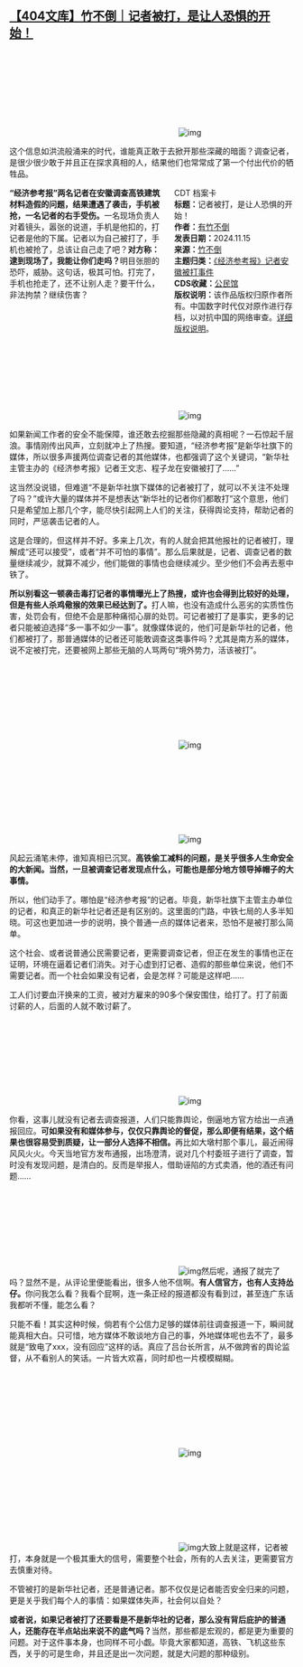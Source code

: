 <!--1731680456000-->
[【404文库】竹不倒｜记者被打，是让人恐惧的开始！](https://chinadigitaltimes.net/chinese/713124.html)
------

<p><img decoding="async" src="data:image/svg+xml,%3Csvg%20xmlns='http://www.w3.org/2000/svg'%20viewBox='0%200%200%200'%3E%3C/svg%3E" alt="img" data-lazy-src="https://chinadigitaltimes.net/chinese/files/2024/11/post-713124-6736ff5cc3cd2.png"><noscript><img decoding="async" src="https://chinadigitaltimes.net/chinese/files/2024/11/post-713124-6736ff5cc3cd2.png" alt="img"></noscript></p><p>这个信息如洪流般涌来的时代，谁能真正敢于去掀开那些深藏的暗面？调查记者，是很少很少敢于并且正在探求真相的人，结果他们也常常成了第一个付出代价的牺牲品。</p><div style="width:42%;float:right;padding-left:20px"><div class="su-spoiler su-spoiler-style-fancy su-spoiler-icon-chevron-circle" data-scroll-offset="0" data-anchor-in-url="no"><div class="su-spoiler-title" tabindex="0" role="button"><span class="su-spoiler-icon"></span>CDT 档案卡</div><div class="su-spoiler-content su-u-clearfix su-u-trim"><strong>标题：</strong>记者被打，是让人恐惧的开始！<br><strong>作者：</strong><a href="https://chinadigitaltimes.net/space/竹不倒" target="_blank">有竹不倒</a><br><strong>发表日期：</strong>2024.11.15<br><strong>来源：</strong><a href="https://mp.weixin.qq.com/s/b-WJ_wkdPXP02a1EwFDWZQ" target="_blank">竹不倒</a><br><strong>主题归类：</strong><a href="https://chinadigitaltimes.net/space/《经济参考报》记者安徽被打事件" target="_blank">《经济参考报》记者安徽被打事件</a><br><strong>CDS收藏：</strong><a href="https://chinadigitaltimes.net/space/%E5%85%AC%E6%B0%91%E9%A6%86" target="_blank" rel="noopener">公民馆</a><br><strong>版权说明：</strong>该作品版权归原作者所有。中国数字时代仅对原作进行存档，以对抗中国的网络审查。<a href="https://chinadigitaltimes.net/chinese/copyright">详细版权说明</a>。</div></div></div><p><strong>“经济参考报”两名记者在安徽调查高铁建筑材料造假的问题，结果遭遇了袭击，手机被抢，一名记者的右手受伤。</strong>一名现场负责人对着镜头，嚣张的说道，手机是他扣的，打记者是他的下属。记者以为自己被打了，手机也被抢了，总该让自己走了吧？<strong>对方称：逮到现场了，我能让你们走吗？</strong>明目张胆的恐吓，威胁。这句话，极其可怕。打完了，手机也抢走了，还不让别人走？要干什么，非法拘禁？继续伤害？</p><p><img decoding="async" src="data:image/svg+xml,%3Csvg%20xmlns='http://www.w3.org/2000/svg'%20viewBox='0%200%200%200'%3E%3C/svg%3E" alt="img" data-lazy-src="https://chinadigitaltimes.net/chinese/files/2024/11/post-713124-6736ff5cdf7fe.png"><noscript><img decoding="async" src="https://chinadigitaltimes.net/chinese/files/2024/11/post-713124-6736ff5cdf7fe.png" alt="img"></noscript></p><p>如果新闻工作者的安全不能保障，谁还敢去挖掘那些隐藏的真相呢？一石惊起千层浪。事情刚传出风声，立刻就冲上了热搜。要知道，“经济参考报”是新华社旗下的媒体，所以很多声援两位调查记者的其他媒体，也都强调了这个关键词，“新华社主管主办的《经济参考报》记者王文志、程子龙在安徽被打了……”</p><p>这当然没说错，但难道“不是新华社旗下媒体的记者被打了，就可以不关注不处理了吗？”或许大量的媒体并不是想表达“新华社的记者你们都敢打”这个意思，他们只是希望加上那几个字，能尽快引起网上人们的关注，获得舆论支持，帮助记者的同时，严惩袭击记者的人。</p><p>这是合理的，但这样并不好。多来上几次，有的人就会把其他报社的记者被打，理解成“还可以接受”，或者“并不可怕的事情”。那么后果就是，记者、调查记者的数量继续减少，就算不减少，他们能做的事情也会继续减少。至少他们不会再去惹中铁了。</p><p><strong>所以别看这一顿袭击毒打记者的事情曝光上了热搜，或许也会得到比较好的处理，但是有些人杀鸡儆猴的效果已经达到了。</strong>打人嘛，也没有造成什么恶劣的实质性伤害，处罚会有，但绝不会是那种痛彻心扉的处罚。可记者被打了是事实，更多的记者只能被迫选择“多一事不如少一事”。就像媒体说的，他们可是新华社的记者，他们都被打了，那普通媒体的记者还可能敢调查这类事件吗？尤其是南方系的媒体，说不定被打完，还要被网上那些无脑的人骂两句“境外势力，活该被打”。</p><p><img decoding="async" src="data:image/svg+xml,%3Csvg%20xmlns='http://www.w3.org/2000/svg'%20viewBox='0%200%200%200'%3E%3C/svg%3E" alt="img" data-lazy-src="https://chinadigitaltimes.net/chinese/files/2024/11/post-713124-6736ff5d04c58.png"><noscript><img decoding="async" src="https://chinadigitaltimes.net/chinese/files/2024/11/post-713124-6736ff5d04c58.png" alt="img"></noscript></p><p><img decoding="async" src="data:image/svg+xml,%3Csvg%20xmlns='http://www.w3.org/2000/svg'%20viewBox='0%200%200%200'%3E%3C/svg%3E" alt="img" data-lazy-src="https://chinadigitaltimes.net/chinese/files/2024/11/post-713124-6736ff5d1d737.png"><noscript><img decoding="async" src="https://chinadigitaltimes.net/chinese/files/2024/11/post-713124-6736ff5d1d737.png" alt="img"></noscript></p><p>风起云涌笔未停，谁知真相已沉冥。<strong>高铁偷工减料的问题，是关乎很多人生命安全的大新闻。当然，一旦被调查记者发现点什么，可能也是部分地方领导掉帽子的大事情。</strong></p><p>所以，他们动手了。哪怕是“经济参考报”的记者。毕竟，新华社旗下主管主办单位的记者，和真正的新华社记者还是有区别的。这里面的门路，中铁七局的人多半知晓。可这也更加进一步的说明，换个普通一点的媒体记者来，恐怕不是被打那么简单。</p><p>这个社会、或者说普通公民需要记者，更需要调查记者，但正在发生的事情也正在证明，环境在逼着记者们消失。对于心虚到打记者、造假的那些单位来说，他们不需要记者。而一个社会如果没有记者，会是怎样？可能是这样吧……</p><p>工人们讨要血汗换来的工资，被对方雇来的90多个保安围住，给打了。打了前面讨薪的人，后面的人就不敢讨薪了。</p><p><img decoding="async" src="data:image/svg+xml,%3Csvg%20xmlns='http://www.w3.org/2000/svg'%20viewBox='0%200%200%200'%3E%3C/svg%3E" alt="img" data-lazy-src="https://chinadigitaltimes.net/chinese/files/2024/11/post-713124-6736ff5d36e74."><noscript><img decoding="async" src="https://chinadigitaltimes.net/chinese/files/2024/11/post-713124-6736ff5d36e74." alt="img"></noscript></p><p>你看，这事儿就没有记者去调查报道，人们只能靠舆论，倒逼地方官方给出一点通报回应。<strong>可如果没有和媒体参与，仅仅只靠舆论的督促，那么即便有结果，这个结果也很容易受到质疑，让一部分人选择不相信。</strong>再比如大墩村那个事儿，最近闹得风风火火。今天当地官方发布通报，出场澄清，说对几个村委班子进行了调查，暂时没有发现问题，是清白的。反而是举报人，借助诬陷的方式卖酒，他的酒还有问题……</p><p><img decoding="async" src="data:image/svg+xml,%3Csvg%20xmlns='http://www.w3.org/2000/svg'%20viewBox='0%200%200%200'%3E%3C/svg%3E" alt="img" data-lazy-src="https://chinadigitaltimes.net/chinese/files/2024/11/post-713124-6736ff5d4fa99.png"><noscript><img decoding="async" src="https://chinadigitaltimes.net/chinese/files/2024/11/post-713124-6736ff5d4fa99.png" alt="img"></noscript>然后呢，通报了就完了吗？显然不是，从评论里便能看出，很多人他不信啊。<strong>有人信官方，也有人支持怂仔。</strong>你问我怎么看？我看个屁啊，连一条正经的报道都没有看到过，甚至连广东话我都听不懂，能怎么看？</p><p>只能不看！其实这种时候，倘若有个公信力足够的媒体前往调查报道一下，瞬间就能真相大白。只可惜，地方媒体不敢谈地方自己的事，外地媒体呢也去不了，最多就是“致电了xxx，没有回应”这样的话。真应了吕台长所言，从不做跨省的舆论监督，从不看别人的笑话。一片皆大欢喜，同时却也一片模模糊糊。</p><p><img decoding="async" src="data:image/svg+xml,%3Csvg%20xmlns='http://www.w3.org/2000/svg'%20viewBox='0%200%200%200'%3E%3C/svg%3E" alt="img" data-lazy-src="https://chinadigitaltimes.net/chinese/files/2024/11/post-713124-6736ff5d68a10.png"><noscript><img decoding="async" src="https://chinadigitaltimes.net/chinese/files/2024/11/post-713124-6736ff5d68a10.png" alt="img"></noscript></p><p><img decoding="async" src="data:image/svg+xml,%3Csvg%20xmlns='http://www.w3.org/2000/svg'%20viewBox='0%200%200%200'%3E%3C/svg%3E" alt="img" data-lazy-src="https://chinadigitaltimes.net/chinese/files/2024/11/post-713124-6736ff5d81c72.png"><noscript><img decoding="async" src="https://chinadigitaltimes.net/chinese/files/2024/11/post-713124-6736ff5d81c72.png" alt="img"></noscript>大致上就是这样，记者被打，本身就是一个极其重大的信号，需要整个社会，所有的人去关注，更需要官方去慎重对待。</p><p>不管被打的是新华社记者，还是普通记者。那不仅仅是记者能否安全归来的问题，更是关乎我们每个人的事情：如果媒体失声，社会何以自处？</p><p><strong>或者说，如果记者被打了还要看是不是新华社的记者，那么没有背后庇护的普通人，还能存在半点站出来说不的底气吗？</strong>当然，那些都是宏观的，都是更为重要的问题。对于这件事本身，也同样不可小觑。毕竟大家都知道，高铁、飞机这些东西，关乎的可是生命，并且还是出一次问题，就是大问题的那种级别。</p><div class="addtoany_share_save_container addtoany_content addtoany_content_bottom"><div class="a2a_kit a2a_kit_size_32 addtoany_list" data-a2a-url="https://chinadigitaltimes.net/chinese/713124.html" data-a2a-title="【404文库】竹不倒｜记者被打，是让人恐惧的开始！"><a class="a2a_button_facebook" href="https://www.addtoany.com/add_to/facebook?linkurl=https%3A%2F%2Fchinadigitaltimes.net%2Fchinese%2F713124.html&amp;linkname=%E3%80%90404%E6%96%87%E5%BA%93%E3%80%91%E7%AB%B9%E4%B8%8D%E5%80%92%EF%BD%9C%E8%AE%B0%E8%80%85%E8%A2%AB%E6%89%93%EF%BC%8C%E6%98%AF%E8%AE%A9%E4%BA%BA%E6%81%90%E6%83%A7%E7%9A%84%E5%BC%80%E5%A7%8B%EF%BC%81" title="Facebook" rel="nofollow noopener" target="_blank"></a><a class="a2a_button_twitter" href="https://www.addtoany.com/add_to/twitter?linkurl=https%3A%2F%2Fchinadigitaltimes.net%2Fchinese%2F713124.html&amp;linkname=%E3%80%90404%E6%96%87%E5%BA%93%E3%80%91%E7%AB%B9%E4%B8%8D%E5%80%92%EF%BD%9C%E8%AE%B0%E8%80%85%E8%A2%AB%E6%89%93%EF%BC%8C%E6%98%AF%E8%AE%A9%E4%BA%BA%E6%81%90%E6%83%A7%E7%9A%84%E5%BC%80%E5%A7%8B%EF%BC%81" title="Twitter" rel="nofollow noopener" target="_blank"></a><a class="a2a_button_telegram" href="https://www.addtoany.com/add_to/telegram?linkurl=https%3A%2F%2Fchinadigitaltimes.net%2Fchinese%2F713124.html&amp;linkname=%E3%80%90404%E6%96%87%E5%BA%93%E3%80%91%E7%AB%B9%E4%B8%8D%E5%80%92%EF%BD%9C%E8%AE%B0%E8%80%85%E8%A2%AB%E6%89%93%EF%BC%8C%E6%98%AF%E8%AE%A9%E4%BA%BA%E6%81%90%E6%83%A7%E7%9A%84%E5%BC%80%E5%A7%8B%EF%BC%81" title="Telegram" rel="nofollow noopener" target="_blank"></a><a class="a2a_button_reddit" href="https://www.addtoany.com/add_to/reddit?linkurl=https%3A%2F%2Fchinadigitaltimes.net%2Fchinese%2F713124.html&amp;linkname=%E3%80%90404%E6%96%87%E5%BA%93%E3%80%91%E7%AB%B9%E4%B8%8D%E5%80%92%EF%BD%9C%E8%AE%B0%E8%80%85%E8%A2%AB%E6%89%93%EF%BC%8C%E6%98%AF%E8%AE%A9%E4%BA%BA%E6%81%90%E6%83%A7%E7%9A%84%E5%BC%80%E5%A7%8B%EF%BC%81" title="Reddit" rel="nofollow noopener" target="_blank"></a><a class="a2a_button_whatsapp" href="https://www.addtoany.com/add_to/whatsapp?linkurl=https%3A%2F%2Fchinadigitaltimes.net%2Fchinese%2F713124.html&amp;linkname=%E3%80%90404%E6%96%87%E5%BA%93%E3%80%91%E7%AB%B9%E4%B8%8D%E5%80%92%EF%BD%9C%E8%AE%B0%E8%80%85%E8%A2%AB%E6%89%93%EF%BC%8C%E6%98%AF%E8%AE%A9%E4%BA%BA%E6%81%90%E6%83%A7%E7%9A%84%E5%BC%80%E5%A7%8B%EF%BC%81" title="WhatsApp" rel="nofollow noopener" target="_blank"></a><a class="a2a_button_email" href="https://www.addtoany.com/add_to/email?linkurl=https%3A%2F%2Fchinadigitaltimes.net%2Fchinese%2F713124.html&amp;linkname=%E3%80%90404%E6%96%87%E5%BA%93%E3%80%91%E7%AB%B9%E4%B8%8D%E5%80%92%EF%BD%9C%E8%AE%B0%E8%80%85%E8%A2%AB%E6%89%93%EF%BC%8C%E6%98%AF%E8%AE%A9%E4%BA%BA%E6%81%90%E6%83%A7%E7%9A%84%E5%BC%80%E5%A7%8B%EF%BC%81" title="Email" rel="nofollow noopener" target="_blank"></a><a class="a2a_button_copy_link" href="https://www.addtoany.com/add_to/copy_link?linkurl=https%3A%2F%2Fchinadigitaltimes.net%2Fchinese%2F713124.html&amp;linkname=%E3%80%90404%E6%96%87%E5%BA%93%E3%80%91%E7%AB%B9%E4%B8%8D%E5%80%92%EF%BD%9C%E8%AE%B0%E8%80%85%E8%A2%AB%E6%89%93%EF%BC%8C%E6%98%AF%E8%AE%A9%E4%BA%BA%E6%81%90%E6%83%A7%E7%9A%84%E5%BC%80%E5%A7%8B%EF%BC%81" title="Copy Link" rel="nofollow noopener" target="_blank"></a><a class="a2a_dd addtoany_share_save addtoany_share" href="https://www.addtoany.com/share"></a></div></div>
